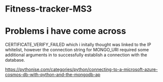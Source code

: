 # Fitness-tracker-MS3

# Problems i have come across
CERTIFICATE_VERIFY_FAILED which i initally thought was linked to the IP whitelist, however the connection string for MONGO_URI required some additional arguments in to successfully establish a connection with the database.

https://pythonise.com/categories/python/connecting-to-a-microsoft-azure-cosmos-db-with-python-and-the-mongodb-ap